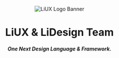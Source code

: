 <p align="center">
<img src="https://alpha-q3.sourcegcdn.com/2022/09/24/bzoeod36.png" alt="LiUX Logo Banner" />
</p>

<h1 align="center">LiUX & LiDesign Team</h1>

<h5 align="center">
  One Next Design Language & Framework.
</h5>

<!--

**Here are some ideas to get you started:**

🙋‍♀️ A short introduction - what is your organization all about?
🌈 Contribution guidelines - how can the community get involved?
👩‍💻 Useful resources - where can the community find your docs? Is there anything else the community should know?
🍿 Fun facts - what does your team eat for breakfast?
🧙 Remember, you can do mighty things with the power of [Markdown](https://docs.github.com/github/writing-on-github/getting-started-with-writing-and-formatting-on-github/basic-writing-and-formatting-syntax)
-->
